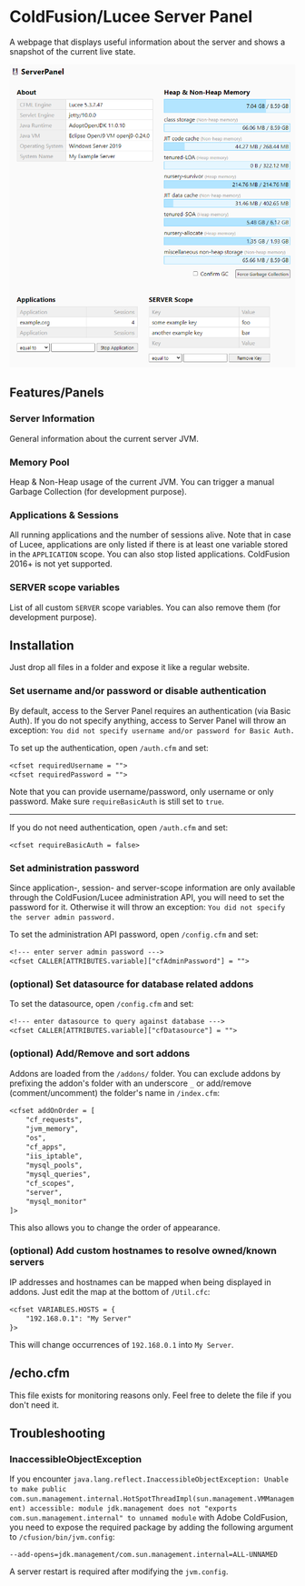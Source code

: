 # ColdFusion/Lucee Server Panel
A webpage that displays useful information about the server and shows a snapshot of the current live state.

![Screenshot](/screenshot.png?raw=true)

## Features/Panels

### Server Information
General information about the current server JVM.

### Memory Pool
Heap & Non-Heap usage of the current JVM. You can trigger a manual Garbage Collection (for development purpose).

### Applications & Sessions
All running applications and the number of sessions alive. Note that in case of Lucee, applications are only listed if there is at least one variable stored in the `APPLICATION` scope. You can also stop listed applications. ColdFusion 2016+ is not yet supported.

### SERVER scope variables
List of all custom `SERVER` scope variables. You can also remove them (for development purpose).

## Installation
Just drop all files in a folder and expose it like a regular website.

### Set username and/or password or disable authentication
By default, access to the Server Panel requires an authentication (via Basic Auth). If you do not specify anything, access to Server Panel will throw an exception: `You did not specify username and/or password for Basic Auth.`

To set up the authentication, open `/auth.cfm` and set:
```
<cfset requiredUsername = "">
<cfset requiredPassword = "">
```
Note that you can provide username/password, only username or only password. Make sure `requireBasicAuth` is still set to `true`.

-----

If you do not need authentication, open `/auth.cfm` and set:
```
<cfset requireBasicAuth = false>
```

### Set administration password
Since application-, session- and server-scope information are only available through the ColdFusion/Lucee administration API, you will need to set the password for it. Otherwise it will throw an exception: `You did not specify the server admin password.`

To set the administration API password, open `/config.cfm` and set:
```
<!--- enter server admin password --->
<cfset CALLER[ATTRIBUTES.variable]["cfAdminPassword"] = "">
```

### (optional) Set datasource for database related addons
To set the datasource, open `/config.cfm` and set:
```
<!--- enter datasource to query against database --->
<cfset CALLER[ATTRIBUTES.variable]["cfDatasource"] = "">
```

### (optional) Add/Remove and sort addons
Addons are loaded from the `/addons/` folder. You can exclude addons by prefixing the addon's folder with an underscore `_` or add/remove (comment/uncomment) the folder's name in `/index.cfm`:

```
<cfset addOnOrder = [
	"cf_requests",
	"jvm_memory",
	"os",
	"cf_apps",
	"iis_iptable",
	"mysql_pools",
	"mysql_queries",
	"cf_scopes",
	"server",
	"mysql_monitor"
]>
```

This also allows you to change the order of appearance.

### (optional) Add custom hostnames to resolve owned/known servers
IP addresses and hostnames can be mapped when being displayed in addons. Just edit the map at the bottom of `/Util.cfc`:

```
<cfset VARIABLES.HOSTS = {
	"192.168.0.1": "My Server"
}>
```

This will change occurrences of `192.168.0.1` into `My Server`.

## /echo.cfm
This file exists for monitoring reasons only. Feel free to delete the file if you don't need it.

## Troubleshooting

### InaccessibleObjectException
If you encounter `java.lang.reflect.InaccessibleObjectException: Unable to make public com.sun.management.internal.HotSpotThreadImpl(sun.management.VMManagement) accessible: module jdk.management does not "exports com.sun.management.internal" to unnamed module` with Adobe ColdFusion, you need to expose the required package by adding the following argument to `/cfusion/bin/jvm.config`:
```
--add-opens=jdk.management/com.sun.management.internal=ALL-UNNAMED
```
A server restart is required after modifying the `jvm.config`.
